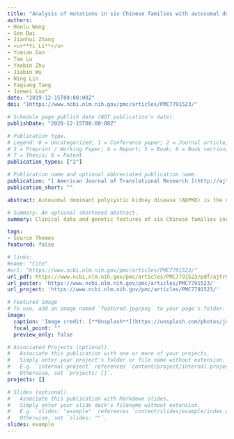 ```yaml
---
title: "Analysis of mutations in six Chinese families with autosomal dominant polycystic kidney disease"
authors:
- Hanlu Wang
- Sen Dai
- Jianhui Zhang
- <u>**Yi Li**</u> 
- Yumian Gan
- Tao Lu
- Yaobin Zhu
- Jiabin Wu
- Ning Lin
- Faqiang Tang
- Jiewei Luo*
date: "2019-12-15T00:00:00Z"
doi: "1https://www.ncbi.nlm.nih.gov/pmc/articles/PMC7791523/"

# Schedule page publish date (NOT publication's date).
publishDate: "2020-12-15T00:00:00Z"

# Publication type.
# Legend: 0 = Uncategorized; 1 = Conference paper; 2 = Journal article;
# 3 = Preprint / Working Paper; 4 = Report; 5 = Book; 6 = Book section;
# 7 = Thesis; 8 = Patent
publication_types: ["2"]

# Publication name and optional abbreviated publication name.
publication: "[ American Journal of Translational Research ](http://ajtr.org/) · [**e-Century**](http://www.e-century.org/)"
publication_short: ""

abstract: Autosomal dominant polycystic kidney disease (ADPKD) is the common hereditary kidney disease, resulting from mutations in polycystic kidney disease 1 (PKD1) and polycystic kidney disease 2 (PKD2). Clinical data and genetic features of six Chinese families including ADPKD patients were analyzed via Next generation sequencing (NGS), Sanger sequencing, and multiplex ligation-dependent probe amplification. In family A, the proband (II5) with polycystic kidney (PK), hypertension, left ventricular hypertrophy, and valvular heart disease exhibited a heterozygous nonsense mutation, c.5086C>T (p.Gln1696Ter), in PKD1 (NM_001009944). In family B, the proband (II3) with PK, polycystic liver (PL), hypertension, hypertrophy of the left ventricle and septum, valvular heart disease, chronic kidney disease (CKD) stage 5, bilateral renal calculi, and right inguinal hernia exhibited a heterozygous missense mutation, c.6695T>C (p.Phe2232Ser), in PKD1. In family C, the proband (III1) with PK, PL, seminal vesicle cyst, hypertension, CKD stage 3, hypertrophy of the left ventricle and septum, and valvular heart disease harbored a heterozygous nonsense mutation, c.662T>G (p.Leu221Ter), in PKD2 (NM_000297). In family D, the proband (III3) with PK, hypertension, and CKD stage 5 harbored a heterozygous missense mutation, c.8311G>A (p.Glu2771Lys), in PKD1. In family E, the proband (II1) with PK, PL, hypertension, and CKD stage 5 exhibited a heterozygous deletion mutation, exon15-22, in PKD1. In family F, the proband (II2) with PK, PL, CKD stage 3, hypertension, thickened interventricular septum, and valvular heart disease carried a heterozygous missense mutation, c.1649A>G (p.His550Arg), in PKD2. Thus, three novel mutation sites which are responsible for ADPKD were discovered in this study.

# Summary. An optional shortened abstract.
summary: Clinical data and genetic features of six Chinese families including ADPKD patients were analyzed via Next generation sequencing (NGS), Sanger sequencing, and multiplex ligation-dependent probe amplification.

tags:
- Source Themes
featured: false

# links:
#name: "Cite"
#url: "https://www.ncbi.nlm.nih.gov/pmc/articles/PMC7791523/"
url_pdf: https://www.ncbi.nlm.nih.gov/pmc/articles/PMC7791523/pdf/ajtr0012-8123.pdf
url_poster: 'https://www.ncbi.nlm.nih.gov/pmc/articles/PMC7791523/'
url_project: 'https://www.ncbi.nlm.nih.gov/pmc/articles/PMC7791523/'

# Featured image
# To use, add an image named `featured.jpg/png` to your page's folder. 
image:
  caption: 'Image credit: [**Unsplash**](https://unsplash.com/photos/jdD8gXaTZsc)'
  focal_point: ""
  preview_only: false

# Associated Projects (optional).
#   Associate this publication with one or more of your projects.
#   Simply enter your project's folder or file name without extension.
#   E.g. `internal-project` references `content/project/internal-project/index.md`.
#   Otherwise, set `projects: []`.
projects: []

# Slides (optional).
#   Associate this publication with Markdown slides.
#   Simply enter your slide deck's filename without extension.
#   E.g. `slides: "example"` references `content/slides/example/index.md`.
#   Otherwise, set `slides: ""`.
slides: example
---
```


